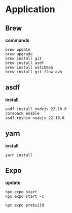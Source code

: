 # Application

## Brew

**commands**

    brew update
    brew upgrade
    brew install git
    brew install asdf
    brew install watchman
    brew install git-flow-avh

## asdf

**install**

    asdf install nodejs 22.10.0
    corepack enable
    asdf reshim nodejs 22.10.0

## yarn

**install**

    yarn install

## Expo

**update**

    npx expo start
    npx expo start -c

    npx expo prebuild
